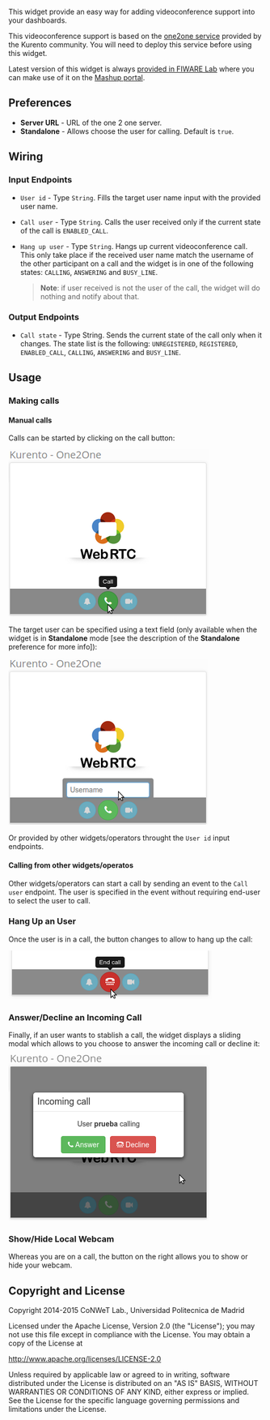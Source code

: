 This widget provide an easy way for adding videoconference support into your dashboards.

This videoconference support is based on the [one2one service](https://github.com/Kurento/kurento-tutorial-node/tree/develop/kurento-one2one-call) provided by the Kurento community. You will need to deploy this service before using this widget.

Latest version of this widget is always [provided in FIWARE Lab](https://store.lab.fiware.org/search/keyword/KurentoStarterKit) where you can make use of it on the [Mashup portal](https://mashup.lab.fiware.org).

## Preferences

* **Server URL** - URL of the one 2 one server.
* **Standalone** - Allows choose the user for calling. Default is `true`.

## Wiring

### Input Endpoints

- `User id` - Type `String`. Fills the target user name input with the provided user name.

- `Call user` - Type `String`. Calls the user received only if the current state of the call is `ENABLED_CALL`.

- `Hang up user` - Type `String`. Hangs up current videoconference call. This only take place if the received user name match the username of the other participant on a call and the widget is in one of the following states: `CALLING`, `ANSWERING` and `BUSY_LINE`.

  > **Note**: if user received is not the user of the call, the widget will do nothing and notify about that.

### Output Endpoints

- `Call state` - Type String. Sends the current state of the call only when it changes. The state list is the following: `UNREGISTERED`, `REGISTERED`, `ENABLED_CALL`, `CALLING`, `ANSWERING` and `BUSY_LINE`.

## Usage

### Making calls

#### Manual calls

Calls can be started by clicking on the call button:

![Call button](images/callbutton.png)

The target user can be specified using a text field (only available when the widget is in **Standalone** mode [see the description of the **Standalone** preference for more info]):

![Peer name field](images/peernamefield.png)

Or provided by other widgets/operators throught the `User id` input endpoints.

#### Calling from other widgets/operatos

Other widgets/operators can start a call by sending an event to the `Call user` endpoint. The user is specified in the event without requiring end-user to select the user to call.

### Hang Up an User

Once the user is in a call, the button changes to allow to hang up the call:

![Hang up button](images/hangupbutton.png)

### Answer/Decline an Incoming Call

Finally, if an user wants to stablish a call, the widget displays a sliding modal which allows to you choose to answer the incoming call or decline it:

![Modal incoming call](images/incamingcall.png)

### Show/Hide Local Webcam

Whereas you are on a call, the button on the right allows you to show or hide your webcam.

<!-- ![Webcam button](images/webcambutton.png) -->

## Copyright and License

Copyright 2014-2015 CoNWeT Lab., Universidad Politecnica de Madrid

Licensed under the Apache License, Version 2.0 (the "License");
you may not use this file except in compliance with the License.
You may obtain a copy of the License at

  http://www.apache.org/licenses/LICENSE-2.0

Unless required by applicable law or agreed to in writing, software
distributed under the License is distributed on an "AS IS" BASIS,
WITHOUT WARRANTIES OR CONDITIONS OF ANY KIND, either express or implied.
See the License for the specific language governing permissions and
limitations under the License.